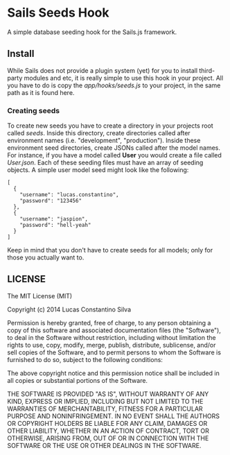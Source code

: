 Sails Seeds Hook
================

A simple database seeding hook for the Sails.js framework.

## Install

While Sails does not provide a plugin system (yet) for you to install third-party modules and etc, it is really simple to use this hook in your project. All you have to do is copy the *app/hooks/seeds.js* to your project, in the same path as it is found here.

### Creating seeds

To create new seeds you have to create a directory in your projects root called *seeds*. Inside this directory, create directories called after environment names (i.e. "development", "production"). Inside these environment seed directories, create JSONs called after the model names. For instance, if you have a model called **User** you would create a file called *User.json*. Each of these seeding files must have an array of seeding objects. A simple user model seed might look like the following:

```
[
  {
    "username": "lucas.constantino",
    "password": "123456"
  },
  {
    "username": "jaspion",
    "password": "hell-yeah"
  }
]
```

Keep in mind that you don't have to create seeds for all models; only for those you actually want to.

## LICENSE

The MIT License (MIT)

Copyright (c) 2014 Lucas Constantino Silva

Permission is hereby granted, free of charge, to any person obtaining a copy
of this software and associated documentation files (the "Software"), to deal
in the Software without restriction, including without limitation the rights
to use, copy, modify, merge, publish, distribute, sublicense, and/or sell
copies of the Software, and to permit persons to whom the Software is
furnished to do so, subject to the following conditions:

The above copyright notice and this permission notice shall be included in all
copies or substantial portions of the Software.

THE SOFTWARE IS PROVIDED "AS IS", WITHOUT WARRANTY OF ANY KIND, EXPRESS OR
IMPLIED, INCLUDING BUT NOT LIMITED TO THE WARRANTIES OF MERCHANTABILITY,
FITNESS FOR A PARTICULAR PURPOSE AND NONINFRINGEMENT. IN NO EVENT SHALL THE
AUTHORS OR COPYRIGHT HOLDERS BE LIABLE FOR ANY CLAIM, DAMAGES OR OTHER
LIABILITY, WHETHER IN AN ACTION OF CONTRACT, TORT OR OTHERWISE, ARISING FROM,
OUT OF OR IN CONNECTION WITH THE SOFTWARE OR THE USE OR OTHER DEALINGS IN THE
SOFTWARE.
